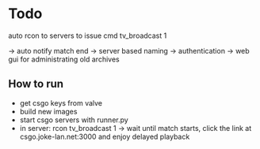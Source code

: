 # Todo

auto rcon to servers to issue cmd tv_broadcast 1

-> auto notify match end
-> server based naming
-> authentication
-> web gui for administrating old archives

## How to run
- get csgo keys from valve
- build new images
- start csgo servers with runner.py
- in server: rcon tv_broadcast 1
-> wait until match starts, click the link at csgo.joke-lan.net:3000 and enjoy delayed playback
